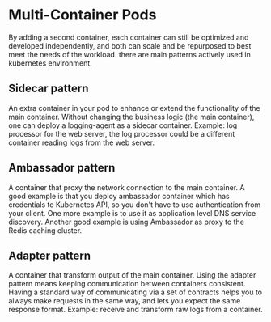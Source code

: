 # Multi-Container Pods
By adding a second container, each container can still be optimized and developed independently, and both can scale and be repurposed to best meet the needs of the workload. there are main patterns actively used in kubernetes environment.

## Sidecar pattern

An extra container in your pod to enhance or extend the functionality of the main container.
Without changing the business logic (the main container), one can deploy a logging-agent as a sidecar container.
Example: log processor for the web server, the log processor could be a different container reading logs from the web server.

## Ambassador pattern

A container that proxy the network connection to the main container.
A good example is that you deploy ambassador container which has credentials to Kubernetes API, so you don't have to use authentication from your client. One more example is to use it as application level DNS service discovery. Another good example is using Ambassador as proxy to the Redis caching cluster.

## Adapter pattern

A container that transform output of the main container. Using the adapter pattern means keeping communication between containers consistent. Having a standard way of communicating via a set of contracts helps you to always make requests in the same way, and lets you expect the same response format.
Example: receive and transform raw logs from a container.
